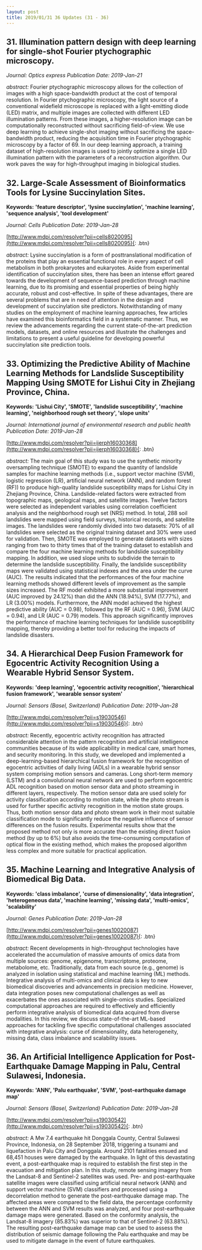 ```yaml
---
layout: post
title: 2019/01/31 36 Updates (31 - 36)
---
```

## 31. Illumination pattern design with deep learning for single-shot Fourier ptychographic microscopy.


*Journal: Optics express* *Publication Date: 2019-Jan-21*



*abstract:* Fourier ptychographic microscopy allows for the collection of images with a high space-bandwidth product at the cost of temporal resolution. In Fourier ptychographic microscopy, the light source of a conventional widefield microscope is replaced with a light-emitting diode (LED) matrix, and multiple images are collected with different LED illumination patterns. From these images, a higher-resolution image can be computationally reconstructed without sacrificing field-of-view. We use deep learning to achieve single-shot imaging without sacrificing the space-bandwidth product, reducing the acquisition time in Fourier ptychographic microscopy by a factor of 69. In our deep learning approach, a training dataset of high-resolution images is used to jointly optimize a single LED illumination pattern with the parameters of a reconstruction algorithm. Our work paves the way for high-throughput imaging in biological studies.

## 32. Large-Scale Assessment of Bioinformatics Tools for Lysine Succinylation Sites.
**Keywords:** **'feature descriptor', 'lysine succinylation', 'machine learning', 'sequence analysis', 'tool development'**

*Journal: Cells* *Publication Date: 2019-Jan-28*

[http://www.mdpi.com/resolver?pii=cells8020095](http://www.mdpi.com/resolver?pii=cells8020095){: .btn}

*abstract:* Lysine succinylation is a form of posttranslational modification of the proteins that play an essential functional role in every aspect of cell metabolism in both prokaryotes and eukaryotes. Aside from experimental identification of succinylation sites, there has been an intense effort geared towards the development of sequence-based prediction through machine learning, due to its promising and essential properties of being highly accurate, robust and cost-effective. In spite of these advantages, there are several problems that are in need of attention in the design and development of succinylation site predictors. Notwithstanding of many studies on the employment of machine learning approaches, few articles have examined this bioinformatics field in a systematic manner. Thus, we review the advancements regarding the current state-of-the-art prediction models, datasets, and online resources and illustrate the challenges and limitations to present a useful guideline for developing powerful succinylation site prediction tools.

## 33. Optimizing the Predictive Ability of Machine Learning Methods for Landslide Susceptibility Mapping Using SMOTE for Lishui City in Zhejiang Province, China.
**Keywords:** **'Lishui City', 'SMOTE', 'landslide susceptibility', 'machine learning', 'neighborhood rough set theory', 'slope units'**

*Journal: International journal of environmental research and public health* *Publication Date: 2019-Jan-28*

[http://www.mdpi.com/resolver?pii=ijerph16030368](http://www.mdpi.com/resolver?pii=ijerph16030368){: .btn}

*abstract:* The main goal of this study was to use the synthetic minority oversampling technique (SMOTE) to expand the quantity of landslide samples for machine learning methods (i.e., support vector machine (SVM), logistic regression (LR), artiﬁcial neural network (ANN), and random forest (RF)) to produce high-quality landslide susceptibility maps for Lishui City in Zhejiang Province, China. Landslide-related factors were extracted from topographic maps, geological maps, and satellite images. Twelve factors were selected as independent variables using correlation coefficient analysis and the neighborhood rough set (NRS) method. In total, 288 soil landslides were mapped using field surveys, historical records, and satellite images. The landslides were randomly divided into two datasets: 70% of all landslides were selected as the original training dataset and 30% were used for validation. Then, SMOTE was employed to generate datasets with sizes ranging from two to thirty times that of the training dataset to establish and compare the four machine learning methods for landslide susceptibility mapping. In addition, we used slope units to subdivide the terrain to determine the landslide susceptibility. Finally, the landslide susceptibility maps were validated using statistical indexes and the area under the curve (AUC). The results indicated that the performances of the four machine learning methods showed different levels of improvement as the sample sizes increased. The RF model exhibited a more substantial improvement (AUC improved by 24.12%) than did the ANN (18.94%), SVM (17.77%), and LR (3.00%) models. Furthermore, the ANN model achieved the highest predictive ability (AUC = 0.98), followed by the RF (AUC = 0.96), SVM (AUC = 0.94), and LR (AUC = 0.79) models. This approach significantly improves the performance of machine learning techniques for landslide susceptibility mapping, thereby providing a better tool for reducing the impacts of landslide disasters.

## 34. A Hierarchical Deep Fusion Framework for Egocentric Activity Recognition Using a Wearable Hybrid Sensor System.
**Keywords:** **'deep learning', 'egocentric activity recognition', 'hierarchical fusion framework', 'wearable sensor system'**

*Journal: Sensors (Basel, Switzerland)* *Publication Date: 2019-Jan-28*

[http://www.mdpi.com/resolver?pii=s19030546](http://www.mdpi.com/resolver?pii=s19030546){: .btn}

*abstract:* Recently, egocentric activity recognition has attracted considerable attention in the pattern recognition and artificial intelligence communities because of its wide applicability in medical care, smart homes, and security monitoring. In this study, we developed and implemented a deep-learning-based hierarchical fusion framework for the recognition of egocentric activities of daily living (ADLs) in a wearable hybrid sensor system comprising motion sensors and cameras. Long short-term memory (LSTM) and a convolutional neural network are used to perform egocentric ADL recognition based on motion sensor data and photo streaming in different layers, respectively. The motion sensor data are used solely for activity classification according to motion state, while the photo stream is used for further specific activity recognition in the motion state groups. Thus, both motion sensor data and photo stream work in their most suitable classification mode to significantly reduce the negative influence of sensor differences on the fusion results. Experimental results show that the proposed method not only is more accurate than the existing direct fusion method (by up to 6%) but also avoids the time-consuming computation of optical flow in the existing method, which makes the proposed algorithm less complex and more suitable for practical application.

## 35. Machine Learning and Integrative Analysis of Biomedical Big Data.
**Keywords:** **'class imbalance', 'curse of dimensionality', 'data integration', 'heterogeneous data', 'machine learning', 'missing data', 'multi-omics', 'scalability'**

*Journal: Genes* *Publication Date: 2019-Jan-28*

[http://www.mdpi.com/resolver?pii=genes10020087](http://www.mdpi.com/resolver?pii=genes10020087){: .btn}

*abstract:* Recent developments in high-throughput technologies have accelerated the accumulation of massive amounts of omics data from multiple sources: genome, epigenome, transcriptome, proteome, metabolome, etc. Traditionally, data from each source (e.g., genome) is analyzed in isolation using statistical and machine learning (ML) methods. Integrative analysis of multi-omics and clinical data is key to new biomedical discoveries and advancements in precision medicine. However, data integration poses new computational challenges as well as exacerbates the ones associated with single-omics studies. Specialized computational approaches are required to effectively and efficiently perform integrative analysis of biomedical data acquired from diverse modalities. In this review, we discuss state-of-the-art ML-based approaches for tackling five specific computational challenges associated with integrative analysis: curse of dimensionality, data heterogeneity, missing data, class imbalance and scalability issues.

## 36. An Artificial Intelligence Application for Post-Earthquake Damage Mapping in Palu, Central Sulawesi, Indonesia.
**Keywords:** **'ANN', 'Palu earthquake', 'SVM', 'post-earthquake damage map'**

*Journal: Sensors (Basel, Switzerland)* *Publication Date: 2019-Jan-28*

[http://www.mdpi.com/resolver?pii=s19030542](http://www.mdpi.com/resolver?pii=s19030542){: .btn}

*abstract:* A Mw 7.4 earthquake hit Donggala County, Central Sulawesi Province, Indonesia, on 28 September 2018, triggering a tsunami and liquefaction in Palu City and Donggala. Around 2101 fatalities ensued and 68,451 houses were damaged by the earthquake. In light of this devastating event, a post-earthquake map is required to establish the first step in the evacuation and mitigation plan. In this study, remote sensing imagery from the Landsat-8 and Sentinel-2 satellites was used. Pre- and post-earthquake satellite images were classified using artificial neural network (ANN) and support vector machine (SVM) classifiers and processed using a decorrelation method to generate the post-earthquake damage map. The affected areas were compared to the field data, the percentage conformity between the ANN and SVM results was analyzed, and four post-earthquake damage maps were generated. Based on the conformity analysis, the Landsat-8 imagery (85.83%) was superior to that of Sentinel-2 (63.88%). The resulting post-earthquake damage map can be used to assess the distribution of seismic damage following the Palu earthquake and may be used to mitigate damage in the event of future earthquakes.

